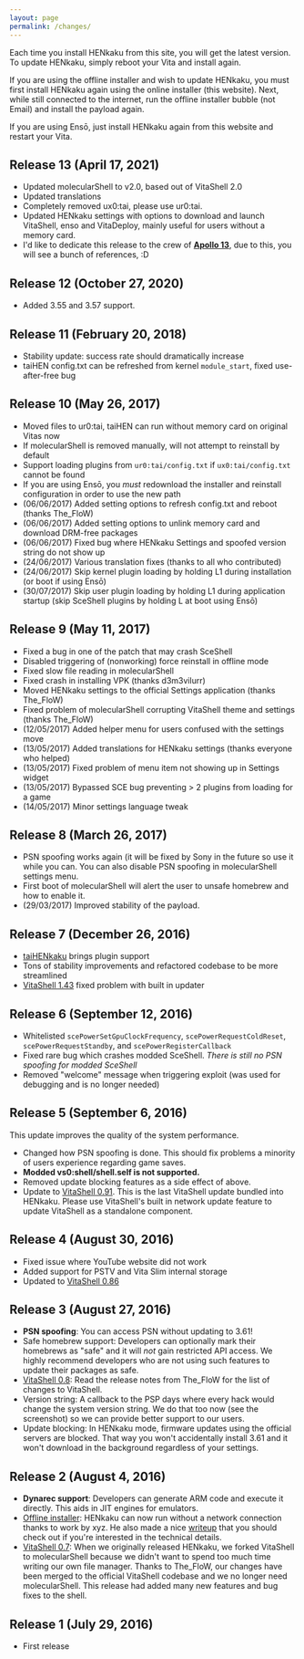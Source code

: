 ```yaml
---
layout: page
permalink: /changes/
---
```


Each time you install HENkaku from this site, you will get the latest version. To update HENkaku, simply reboot your Vita and install again.

If you are using the offline installer and wish to update HENkaku, you must first install HENkaku again using the online installer (this website). Next, while still connected to the internet, run the offline installer bubble (not Email) and install the payload again.

If you are using Ensō, just install HENkaku again from this website and restart your Vita.

Release 13 (April 17, 2021)
-------------------------------------------------------------------------------
* Updated molecularShell to v2.0, based out of VitaShell 2.0
* Updated translations
* Completely removed ux0:tai, please use ur0:tai.
* Updated HENkaku settings with options to download and launch VitaShell, enso and VitaDeploy, mainly useful for users without a memory card.
* I'd like to dedicate this release to the crew of **[Apollo 13](https://en.wikipedia.org/wiki/Apollo_13/)**, due to this, you will see a bunch of references, :D

Release 12 (October 27, 2020)
-------------------------------------------------------------------------------
* Added 3.55 and 3.57 support.

Release 11 (February 20, 2018)
-------------------------------------------------------------------------------
* Stability update: success rate should dramatically increase
* taiHEN config.txt can be refreshed from kernel `module_start`, fixed use-after-free bug

Release 10 (May 26, 2017)
-------------------------------------------------------------------------------
* Moved files to ur0:tai, taiHEN can run without memory card on original Vitas now
* If molecularShell is removed manually, will not attempt to reinstall by 
default
* Support loading plugins from `ur0:tai/config.txt` if `ux0:tai/config.txt` 
cannot be found
* If you are using Ensō, you _must_ redownload the installer and reinstall 
configuration in order to use the new path
* (06/06/2017) Added setting options to refresh config.txt and reboot (thanks The_FloW)
* (06/06/2017) Added setting options to unlink memory card and download DRM-free packages
* (06/06/2017) Fixed bug where HENkaku Settings and spoofed version string do not show up
* (24/06/2017) Various translation fixes (thanks to all who contributed)
* (24/06/2017) Skip kernel plugin loading by holding L1 during installation (or boot if using Ensō)
* (30/07/2017) Skip user plugin loading by holding L1 during application startup (skip SceShell plugins by holding L at boot using Ensō)

Release 9 (May 11, 2017)
-------------------------------------------------------------------------------
* Fixed a bug in one of the patch that may crash SceShell
* Disabled triggering of (nonworking) force reinstall in offline mode
* Fixed slow file reading in molecularShell
* Fixed crash in installing VPK (thanks d3m3vilurr)
* Moved HENkaku settings to the official Settings application (thanks The_FloW)
* Fixed problem of molecularShell corrupting VitaShell theme and settings (thanks The_FloW)
* (12/05/2017) Added helper menu for users confused with the settings move
* (13/05/2017) Added translations for HENkaku settings (thanks everyone who helped)
* (13/05/2017) Fixed problem of menu item not showing up in Settings widget
* (13/05/2017) Bypassed SCE bug preventing > 2 plugins from loading for a game
* (14/05/2017) Minor settings language tweak

Release 8 (March 26, 2017)
-------------------------------------------------------------------------------
* PSN spoofing works again (it will be fixed by Sony in the future so use it while you can. You can also disable PSN spoofing in molecularShell settings menu.
* First boot of molecularShell will alert the user to unsafe homebrew and how to enable it.
* (29/03/2017) Improved stability of the payload.

Release 7 (December 26, 2016)
-------------------------------------------------------------------------------
* [taiHENkaku](https://yifan.lu/2016/11/01/taihen-cfw-framework-for-ps-vita/) brings plugin support
* Tons of stability improvements and refactored codebase to be more streamlined
* [VitaShell 1.43](https://github.com/TheOfficialFloW/VitaShell/releases/tag/1.43) fixed problem with built in updater

Release 6 (September 12, 2016)
-------------------------------------------------------------------------------
* Whitelisted `scePowerSetGpuClockFrequency`, `scePowerRequestColdReset`, `scePowerRequestStandby`, and `scePowerRegisterCallback`
* Fixed rare bug which crashes modded SceShell. _There is still no PSN spoofing for modded SceShell_
* Removed "welcome" message when triggering exploit (was used for debugging and is no longer needed)

Release 5 (September 6, 2016)
-------------------------------------------------------------------------------
This update improves the quality of the system performance.

* Changed how PSN spoofing is done. This should fix problems a minority of users experience regarding game saves.
* **Modded vs0:shell/shell.self is not supported.**
* Removed update blocking features as a side effect of above.
* Update to [VitaShell 0.91](https://github.com/TheOfficialFloW/VitaShell/releases/tag/0.91). This is the last VitaShell update bundled into HENkaku. Please use VitaShell's built in network update feature to update VitaShell as a standalone component.

Release 4 (August 30, 2016)
-------------------------------------------------------------------------------
* Fixed issue where YouTube website did not work
* Added support for PSTV and Vita Slim internal storage
* Updated to [VitaShell 0.86](https://github.com/TheOfficialFloW/VitaShell/releases/tag/0.86)

Release 3 (August 27, 2016)
-------------------------------------------------------------------------------
* **PSN spoofing**: You can access PSN without updating to 3.61!
* Safe homebrew support: Developers can optionally mark their homebrews as "safe" and it will _not_ gain restricted API access. We highly recommend developers who are not using such features to update their packages as safe.
* [VitaShell 0.8](https://github.com/TheOfficialFloW/VitaShell): Read the release notes from The_FloW for the list of changes to VitaShell.
* Version string: A callback to the PSP days where every hack would change the system version string. We do that too now (see the screenshot) so we can provide better support to our users.
* Update blocking: In HENkaku mode, firmware updates using the official servers are blocked. That way you won't accidentally install 3.61 and it won't download in the background regardless of your settings.

Release 2 (August 4, 2016)
-------------------------------------------------------------------------------
* **Dynarec support**: Developers can generate ARM code and execute it directly. This aids in JIT engines for emulators.
* [Offline installer](https://github.com/henkaku/offline-installer/releases): HENkaku can now run without a network connection thanks to work by xyz. He also made a nice [writeup](https://blog.xyz.is/2016/henkaku-offline-installer.html) that you should check out if you're interested in the technical details.
* [VitaShell 0.7](https://bitbucket.org/TheOfficialFloW/vitashell/): When we originally released HENkaku, we forked VitaShell to molecularShell because we didn't want to spend too much time writing our own file manager. Thanks to The_FloW, our changes have been merged to the official VitaShell codebase and we no longer need molecularShell. This release had added many new features and bug fixes to the shell.

Release 1 (July 29, 2016)
-------------------------------------------------------------------------------
* First release
